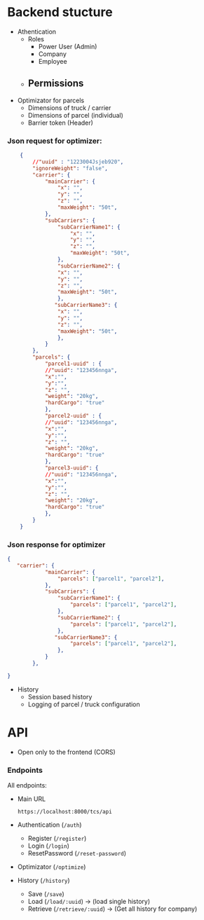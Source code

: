 # Backend stucture

- Athentication
    - Roles
        - Power User (Admin)
        - Company
        - Employee
    - Permissions
        - 
- Optimizator for parcels
    - Dimensions of truck / carrier
    - Dimensions of parcel (individual)
    - Barrier token (Header)


### Json request for optimizer:

```json
    {
        //"uuid" : "1223004Jsjeb920",
        "ignoreWeight": "false",
        "carrier": {
            "mainCarrier": {
                "x": "",
                "y": "",
                "z": "",
                "maxWeight": "50t",
            },
            "subCarriers": {
                "subCarrierName1": {
                    "x": "",
                    "y": "",
                    "z": "",
                    "maxWeight": "50t",
                },
                "subCarrierName2": {
                "x": "",
                "y": "",
                "z": "",
                "maxWeight": "50t",
                },
               "subCarrierName3": {
                "x": "",
                "y": "",
                "z": "",
                "maxWeight": "50t",
                },       
            }
        },
        "parcels": {
            "parcel1-uuid" : {
            //"uuid": "123456nnga",
            "x":"",
            "y":"",
            "z": "",
            "weight": "20kg",
            "hardCargo": "true"
            },
            "parcel2-uuid" : {
            //"uuid": "123456nnga",
            "x":"",
            "y":"",
            "z": "",
            "weight": "20kg",
            "hardCargo": "true"
            },
            "parcel3-uuid": {
            //"uuid": "123456nnga",
            "x":"",
            "y":"",
            "z": "",
            "weight": "20kg",
            "hardCargo": "true"
            },
        }
    }
```

### Json response for optimizer
```json
{
   "carrier": {
            "mainCarrier": {
                "parcels": ["parcel1", "parcel2"],
            },
            "subCarriers": {
                "subCarrierName1": {
                    "parcels": ["parcel1", "parcel2"],
                },
                "subCarrierName2": {
                    "parcels": ["parcel1", "parcel2"],
                },
               "subCarrierName3": {
                    "parcels": ["parcel1", "parcel2"],
                },       
            }
        },

}
```
- History
    - Session based history
    - Logging of parcel / truck configuration
    



# API

- Open only to the frontend (CORS)

### Endpoints
All endpoints:
- Main URL
    ```
    https://localhost:8000/tcs/api
    ```

- Authentication (`/auth`)
    - Register (`/register`)
    - Login (`/login`)
    - ResetPassword (`/reset-password`)

- Optimizator (`/optimize`)
- History (`/history`)
    - Save (`/save`)
    - Load (`/load/:uuid`) -> (load single history)
    - Retrieve (`/retrieve/:uuid`) -> (Get all history for company)